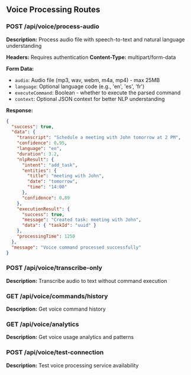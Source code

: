 ## Voice Processing Routes

### POST /api/voice/process-audio
**Description:** Process audio file with speech-to-text and natural language understanding

**Headers:** Requires authentication
**Content-Type:** multipart/form-data

**Form Data:**
- `audio`: Audio file (mp3, wav, webm, m4a, mp4) - max 25MB
- `language`: Optional language code (e.g., 'en', 'es', 'fr')
- `executeCommand`: Boolean - whether to execute the parsed command
- `context`: Optional JSON context for better NLP understanding

**Response:**
```json
{
  "success": true,
  "data": {
    "transcript": "Schedule a meeting with John tomorrow at 2 PM",
    "confidence": 0.95,
    "language": "en",
    "duration": 3.2,
    "nlpResult": {
      "intent": "add_task",
      "entities": {
        "title": "meeting with John",
        "date": "tomorrow",
        "time": "14:00"
      },
      "confidence": 0.89
    },
    "executionResult": {
      "success": true,
      "message": "Created task: meeting with John",
      "data": { "taskId": "uuid" }
    },
    "processingTime": 1250
  },
  "message": "Voice command processed successfully"
}
```

### POST /api/voice/transcribe-only
**Description:** Transcribe audio to text without command execution

### GET /api/voice/commands/history
**Description:** Get voice command history

### GET /api/voice/analytics
**Description:** Get voice usage analytics and patterns

### POST /api/voice/test-connection
**Description:** Test voice processing service availability